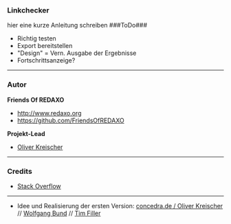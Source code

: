 ### Linkchecker ###


hier eine kurze Anleitung schreiben
###ToDo###

* Richtig testen
* Export bereitstellen
* "Design" = Vern. Ausgabe der Ergebnisse
* Fortschrittsanzeige?

---

### Autor

**Friends Of REDAXO**

* http://www.redaxo.org
* https://github.com/FriendsOfREDAXO

**Projekt-Lead**

* [Oliver Kreischer](https://github.com/olien)

___

### Credits ###

 
* [Stack Overflow](https://stackoverflow.com/questions/37105601/how-to-get-all-links-in-all-pages-in-web-site-recursively-using-php)

---

* Idee und Realisierung der ersten Version: [concedra.de / Oliver Kreischer](http://concedra.de) // [Wolfgang Bund](https://github.com/dtpop) // [Tim Filler](https://github.com/elricco)

